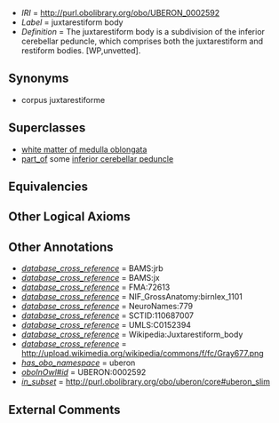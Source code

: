 * *IRI* = http://purl.obolibrary.org/obo/UBERON_0002592
 * *Label* = juxtarestiform body
 * *Definition* = The juxtarestiform body is a subdivision of the inferior cerebellar peduncle, which comprises both the juxtarestiform and restiform bodies. [WP,unvetted].

## Synonyms

 * corpus juxtarestiforme

## Superclasses

 * [white matter of medulla oblongata](../../UBERON/49/UBERON_0014649.md)
 * [part_of](../../BFO/50/BFO_0000050.md) some [inferior cerebellar peduncle](../../UBERON/63/UBERON_0002163.md)

## Equivalencies


## Other Logical Axioms


## Other Annotations

 * *[database_cross_reference](../../ef/oboInOwl#hasDbXref.md)* = BAMS:jrb
 * *[database_cross_reference](../../ef/oboInOwl#hasDbXref.md)* = BAMS:jx
 * *[database_cross_reference](../../ef/oboInOwl#hasDbXref.md)* = FMA:72613
 * *[database_cross_reference](../../ef/oboInOwl#hasDbXref.md)* = NIF_GrossAnatomy:birnlex_1101
 * *[database_cross_reference](../../ef/oboInOwl#hasDbXref.md)* = NeuroNames:779
 * *[database_cross_reference](../../ef/oboInOwl#hasDbXref.md)* = SCTID:110687007
 * *[database_cross_reference](../../ef/oboInOwl#hasDbXref.md)* = UMLS:C0152394
 * *[database_cross_reference](../../ef/oboInOwl#hasDbXref.md)* = Wikipedia:Juxtarestiform_body
 * *[database_cross_reference](../../ef/oboInOwl#hasDbXref.md)* = http://upload.wikimedia.org/wikipedia/commons/f/fc/Gray677.png
 * *[has_obo_namespace](../../ce/oboInOwl#hasOBONamespace.md)* = uberon
 * *[oboInOwl#id](../../id/oboInOwl#id.md)* = UBERON:0002592
 * *[in_subset](../../et/oboInOwl#inSubset.md)* = http://purl.obolibrary.org/obo/uberon/core#uberon_slim

## External Comments

